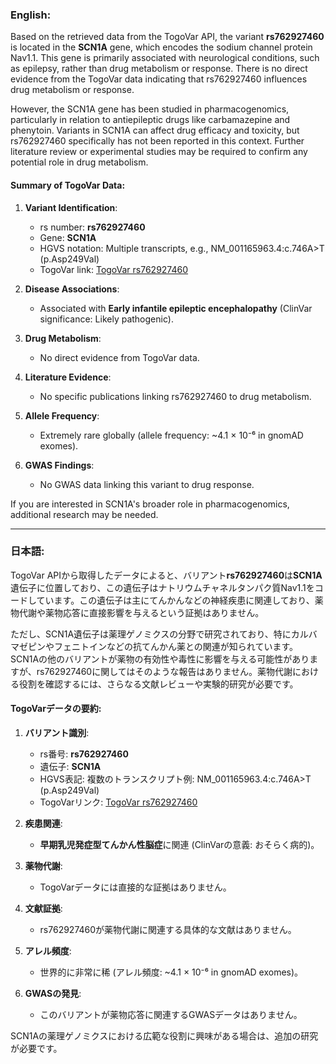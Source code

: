 ### English:
Based on the retrieved data from the TogoVar API, the variant **rs762927460** is located in the **SCN1A** gene, which encodes the sodium channel protein Nav1.1. This gene is primarily associated with neurological conditions, such as epilepsy, rather than drug metabolism or response. There is no direct evidence from the TogoVar data indicating that rs762927460 influences drug metabolism or response.

However, the SCN1A gene has been studied in pharmacogenomics, particularly in relation to antiepileptic drugs like carbamazepine and phenytoin. Variants in SCN1A can affect drug efficacy and toxicity, but rs762927460 specifically has not been reported in this context. Further literature review or experimental studies may be required to confirm any potential role in drug metabolism.

#### Summary of TogoVar Data:
1. **Variant Identification**:
   - rs number: **rs762927460**
   - Gene: **SCN1A**
   - HGVS notation: Multiple transcripts, e.g., NM_001165963.4:c.746A>T (p.Asp249Val)
   - TogoVar link: [TogoVar rs762927460](https://togovar.org)

2. **Disease Associations**:
   - Associated with **Early infantile epileptic encephalopathy** (ClinVar significance: Likely pathogenic).

3. **Drug Metabolism**:
   - No direct evidence from TogoVar data.

4. **Literature Evidence**:
   - No specific publications linking rs762927460 to drug metabolism.

5. **Allele Frequency**:
   - Extremely rare globally (allele frequency: ~4.1 × 10⁻⁶ in gnomAD exomes).

6. **GWAS Findings**:
   - No GWAS data linking this variant to drug response.

If you are interested in SCN1A's broader role in pharmacogenomics, additional research may be needed.

---

### 日本語:
TogoVar APIから取得したデータによると、バリアント**rs762927460**は**SCN1A**遺伝子に位置しており、この遺伝子はナトリウムチャネルタンパク質Nav1.1をコードしています。この遺伝子は主にてんかんなどの神経疾患に関連しており、薬物代謝や薬物応答に直接影響を与えるという証拠はありません。

ただし、SCN1A遺伝子は薬理ゲノミクスの分野で研究されており、特にカルバマゼピンやフェニトインなどの抗てんかん薬との関連が知られています。SCN1Aの他のバリアントが薬物の有効性や毒性に影響を与える可能性がありますが、rs762927460に関してはそのような報告はありません。薬物代謝における役割を確認するには、さらなる文献レビューや実験的研究が必要です。

#### TogoVarデータの要約:
1. **バリアント識別**:
   - rs番号: **rs762927460**
   - 遺伝子: **SCN1A**
   - HGVS表記: 複数のトランスクリプト例: NM_001165963.4:c.746A>T (p.Asp249Val)
   - TogoVarリンク: [TogoVar rs762927460](https://togovar.org)

2. **疾患関連**:
   - **早期乳児発症型てんかん性脳症**に関連 (ClinVarの意義: おそらく病的)。

3. **薬物代謝**:
   - TogoVarデータには直接的な証拠はありません。

4. **文献証拠**:
   - rs762927460が薬物代謝に関連する具体的な文献はありません。

5. **アレル頻度**:
   - 世界的に非常に稀 (アレル頻度: ~4.1 × 10⁻⁶ in gnomAD exomes)。

6. **GWASの発見**:
   - このバリアントが薬物応答に関連するGWASデータはありません。

SCN1Aの薬理ゲノミクスにおける広範な役割に興味がある場合は、追加の研究が必要です。